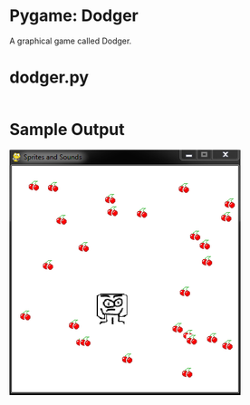 Pygame: Dodger
========================================================

A graphical game called Dodger.

dodger.py
========================================================
```Python3

```

Sample Output
========================================================
![Sample output spritesAndSounds.py](https://github.com/nihathalici/Invent-with-Python/blob/main/Preparing-for-Pygame-4/screenshot_sprites.PNG)


